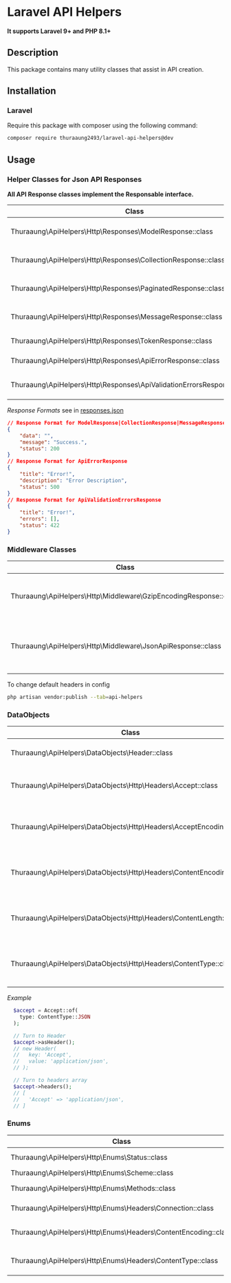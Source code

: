 # Laravel API Helpers

**It supports Laravel 9+ and PHP 8.1+**

## Description

This package contains many utility classes that assist in API creation.

## Installation

### Laravel

Require this package with composer using the following command:

```bash
composer require thuraaung2493/laravel-api-helpers@dev
```

## Usage

### Helper Classes for Json API Responses

**All API Response classes implement the Responsable interface.**

| Class                                                                   | Description                                          |
| ----------------------------------------------------------------------- | ---------------------------------------------------- |
| Thuraaung\ApiHelpers\Http\Responses\ModelResponse::class                | It returns json response for **JsonResource**.       |
| Thuraaung\ApiHelpers\Http\Responses\CollectionResponse::class           | It returns json response for **CollectionResource**. |
| Thuraaung\ApiHelpers\Http\Responses\PaginatedResponse::class            | It returns json response for **PaginationResource**. |
| Thuraaung\ApiHelpers\Http\Responses\MessageResponse::class              | It returns json response for **Message**.            |
| Thuraaung\ApiHelpers\Http\Responses\TokenResponse::class                | It returns json response for **Token**.              |
| Thuraaung\ApiHelpers\Http\Responses\ApiErrorResponse::class             | It returns json response for **Errors**.             |
| Thuraaung\ApiHelpers\Http\Responses\ApiValidationErrorsResponses::class | It returns json response for **Validations**.        |

_Response Formats_ see in [responses.json](https://github.com/thuraaung2493/laravel-api-helpers/blob/main/responses.json)

```json
// Response Format for ModelResponse|CollectionResponse|MessageResponse|TokenResponse
{
    "data": "",
    "message": "Success.",
    "status": 200
}
// Response Format for ApiErrorResponse
{
    "title": "Error!",
    "description": "Error Description",
    "status": 500
}
// Response Format for ApiValidationErrorsResponse
{
    "title": "Error!",
    "errors": [],
    "status": 422
}
```

### Middleware Classes

| Class                                                            | Description                                           |
| ---------------------------------------------------------------- | ----------------------------------------------------- |
| Thuraaung\ApiHelpers\Http\Middleware\GzipEncodingResponse::class | It is used to apply Gzip encoding to API responses.   |
| Thuraaung\ApiHelpers\Http\Middleware\JsonApiResponse::class      | It is used to apply default headers to API responses. |

To change default headers in config

```bash
php artisan vendor:publish --tab=api-helpers
```

### DataObjects

| Class                                                                | Description                          |
| -------------------------------------------------------------------- | ------------------------------------ |
| Thuraaung\ApiHelpers\DataObjects\Header::class                       | Header Data Object.                  |
| Thuraaung\ApiHelpers\DataObjects\Http\Headers\Accept::class          | Accept Header Data Object.           |
| Thuraaung\ApiHelpers\DataObjects\Http\Headers\AcceptEncoding::class  | Accept Encoding Header Data Object.  |
| Thuraaung\ApiHelpers\DataObjects\Http\Headers\ContentEncoding::class | Content Encoding Header Data Object. |
| Thuraaung\ApiHelpers\DataObjects\Http\Headers\ContentLength::class   | Content Length Header Data Object.   |
| Thuraaung\ApiHelpers\DataObjects\Http\Headers\ContentType::class     | Content Type Header Data Object.     |

_Example_

```php
  $accept = Accept::of(
    type: ContentType::JSON
  );

  // Turn to Header
  $accept->asHeader();
  // new Header(
  //   key: 'Accept',
  //   value: 'application/json',
  // );

  // Turn to headers array
  $accept->headers();
  // [
  //   'Accept' => 'application/json',
  // ]
```

### Enums

| Class                                                          | Description               |
| -------------------------------------------------------------- | ------------------------- |
| Thuraaung\ApiHelpers\Http\Enums\Status::class                  | HTTP Status.              |
| Thuraaung\ApiHelpers\Http\Enums\Scheme::class                  | Scheme.                   |
| Thuraaung\ApiHelpers\Http\Enums\Methods::class                 | Request Methods.          |
| Thuraaung\ApiHelpers\Http\Enums\Headers\Connection::class      | Connection Headers.       |
| Thuraaung\ApiHelpers\Http\Enums\Headers\ContentEncoding::class | Content Encoding Headers. |
| Thuraaung\ApiHelpers\Http\Enums\Headers\ContentType::class     | Content Type Headers.     |
